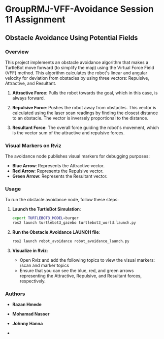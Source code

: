 # GroupRMJ-VFF-Avoidance Session 11 Assignment

## Obstacle Avoidance Using Potential Fields

### Overview

This project implements an obstacle avoidance algorithm that makes a TurtleBot move forward (to simplify the map) using the Virtual Force Field (VFF) method. This algorithm calculates the robot's linear and angular velocity for deviation from obstacles by using three vectors: Repulsive, Attractive, and Resultant.

1. **Attractive Force**: Pulls the robot towards the goal, which in this case, is always forward.

2. **Repulsive Force**: Pushes the robot away from obstacles. This vector is calculated using the laser scan readings by finding the closest distance to an obstacle. The vector is inversely proportional to the distance.

3. **Resultant Force**: The overall force guiding the robot's movement, which is the vector sum of the attractive and repulsive forces.

### Visual Markers on Rviz

The avoidance node publishes visual markers for debugging purposes:

- **Blue Arrow**: Represents the Attractive vector.
- **Red Arrow**: Represents the Repulsive vector.
- **Green Arrow**: Represents the Resultant vector.

### Usage

To run the obstacle avoidance node, follow these steps:

1. **Launch the TurtleBot Simulation**:
    ```bash
    export TURTLEBOT3_MODEL=burger
    ros2 launch turtlebot3_gazebo turtlebot3_world.launch.py
    ```

2. **Run the Obstacle Avoidance LAUNCH file**:
    ```bash
    ros2 launch robot_avoidance robot_avoidance_launch.py
    ```

3. **Visualize in Rviz**:
    - Open Rviz and add the following topics to view the visual markers:
      /scan and marker topics
    - Ensure that you can see the blue, red, and green arrows representing the Attractive, Repulsive, and Resultant forces, respectively.

### Authors

- **Razan Hmede**
- **Mohamad Nasser**
- **Johnny Hanna**


-
